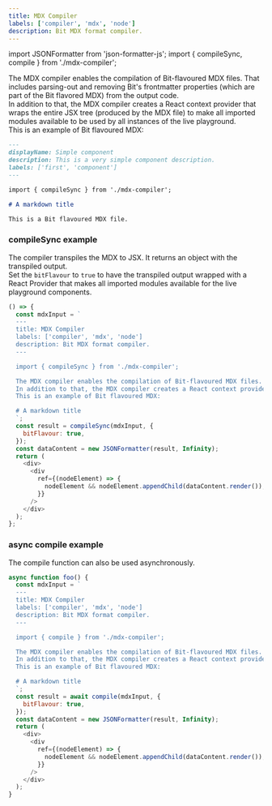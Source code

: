 ```yaml
---
title: MDX Compiler
labels: ['compiler', 'mdx', 'node']
description: Bit MDX format compiler.
---
```


import JSONFormatter from 'json-formatter-js';
import { compileSync, compile } from './mdx-compiler';

The MDX compiler enables the compilation of Bit-flavoured MDX files. That includes parsing-out and removing Bit's frontmatter properties (which are part of the Bit flavored MDX) from the output code.  
In addition to that, the MDX compiler creates a React context provider that wraps the entire JSX tree (produced by the MDX file) to make all imported modules available to be used by all instances of the live playground.  
This is an example of Bit flavoured MDX:

```md
---
displayName: Simple component
description: This is a very simple component description.
labels: ['first', 'component']
---

import { compileSync } from './mdx-compiler';

# A markdown title

This is a Bit flavoured MDX file.
```

### compileSync example

The compiler transpiles the MDX to JSX. It returns an object with the transpiled output.  
Set the `bitFlavour` to `true` to have the transpiled output wrapped with a React Provider that makes all imported modules available for the live playground components.

```js live
() => {
  const mdxInput = `
  ---
  title: MDX Compiler
  labels: ['compiler', 'mdx', 'node']
  description: Bit MDX format compiler.
  ---

  import { compileSync } from './mdx-compiler';

  The MDX compiler enables the compilation of Bit-flavoured MDX files. That includes parsing-out and removing Bit's frontmatter properties (which are part of the Bit flavored MDX) from the output code.  
  In addition to that, the MDX compiler creates a React context provider that wraps the entire JSX tree (produced by the MDX file) to make all imported modules available to be used by all instances of the live playground.  
  This is an example of Bit flavoured MDX:

  # A markdown title
  `;
  const result = compileSync(mdxInput, {
    bitFlavour: true,
  });
  const dataContent = new JSONFormatter(result, Infinity);
  return (
    <div>
      <div
        ref={(nodeElement) => {
          nodeElement && nodeElement.appendChild(dataContent.render());
        }}
      />
    </div>
  );
};
```

### async compile example

The compile function can also be used asynchronously.

```js
async function foo() {
  const mdxInput = `
  ---
  title: MDX Compiler
  labels: ['compiler', 'mdx', 'node']
  description: Bit MDX format compiler.
  ---

  import { compile } from './mdx-compiler';

  The MDX compiler enables the compilation of Bit-flavoured MDX files. That includes parsing-out and removing Bit's frontmatter properties (which are part of the Bit flavored MDX) from the output code.  
  In addition to that, the MDX compiler creates a React context provider that wraps the entire JSX tree (produced by the MDX file) to make all imported modules available to be used by all instances of the live playground.  
  This is an example of Bit flavoured MDX:

  # A markdown title
  `;
  const result = await compile(mdxInput, {
    bitFlavour: true,
  });
  const dataContent = new JSONFormatter(result, Infinity);
  return (
    <div>
      <div
        ref={(nodeElement) => {
          nodeElement && nodeElement.appendChild(dataContent.render());
        }}
      />
    </div>
  );
}
```
